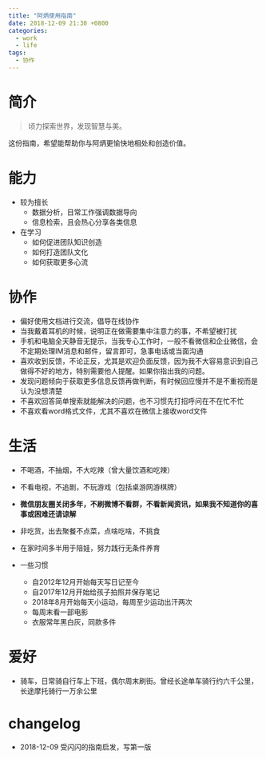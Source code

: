 ```yaml
---
title: "阿炳使用指南"
date: 2018-12-09 21:30 +0800
categories:
  - work
  - life
tags:
  - 协作
---
```


# 简介

> 顷力探索世界，发现智慧与美。

  这份指南，希望能帮助你与阿炳更愉快地相处和创造价值。

# 能力

  - 较为擅长
    - 数据分析，日常工作强调数据导向
    - 信息检索，且会热心分享各类信息
  - 在学习
    - 如何促进团队知识创造
    - 如何打造团队文化
    - 如何获取更多心流

# 协作

  - 偏好使用文档进行交流，倡导在线协作
  - 当我戴着耳机的时候，说明正在做需要集中注意力的事，不希望被打扰
  - 手机和电脑全天静音无提示，当我专心工作时，一般不看微信和企业微信，会不定期处理IM消息和邮件，留言即可，急事电话或当面沟通
  - 喜欢收到反馈，不论正反，尤其是欢迎负面反馈，因为我不大容易意识到自己做得不好的地方，特别需要他人提醒。如果你指出我的问题。
  - 发现问题倾向于获取更多信息反馈再做判断，有时候回应慢并不是不重视而是认为没想清楚
  - 不喜欢回答简单搜索就能解决的问题，也不习惯先打招呼问在不在忙不忙
  - 不喜欢看word格式文件，尤其不喜欢在微信上接收word文件

# 生活
  - 不喝酒，不抽烟，不大吃辣（曾大量饮酒和吃辣）
  - 不看电视，不追剧，不玩游戏（包括桌游网游棋牌）
  - **微信朋友圈关闭多年，不刷微博不看群，不看新闻资讯，如果我不知道你的喜事或困难还请谅解**
  - 非吃货，出去聚餐不点菜，点啥吃啥，不挑食
  - 在家时间多半用于陪娃，努力践行无条件养育

- 一些习惯
  - 自2012年12月开始每天写日记至今
  - 自2017年12月开始给孩子拍照并保存笔记
  - 2018年8月开始每天小运动，每周至少运动出汗两次
  - 每周末看一部电影
  - 衣服常年黑白灰，同款多件


# 爱好

  - 骑车，日常骑自行车上下班，偶尔周末刷街。曾经长途单车骑行约六千公里，长途摩托骑行一万余公里

  # changelog
  - 2018-12-09 受闪闪的指南启发，写第一版

